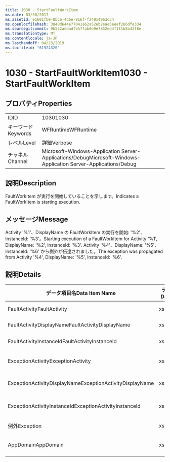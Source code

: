 ```yaml
---
title: 1030 - StartFaultWorkItem
ms.date: 03/30/2017
ms.assetid: e1601fb9-0bc6-4dbe-816f-f24914063d34
ms.openlocfilehash: 3848d644e77041a62a52eb2eae5eeef286dfe334
ms.sourcegitcommit: 9b552addadfb57fab0b9e7852ed4f1f1b8a42f8e
ms.translationtype: MT
ms.contentlocale: ja-JP
ms.lasthandoff: 04/23/2019
ms.locfileid: "61924320"
---
```

# <a name="1030---startfaultworkitem"></a><span data-ttu-id="0ca1f-102">1030 - StartFaultWorkItem</span><span class="sxs-lookup"><span data-stu-id="0ca1f-102">1030 - StartFaultWorkItem</span></span>
## <a name="properties"></a><span data-ttu-id="0ca1f-103">プロパティ</span><span class="sxs-lookup"><span data-stu-id="0ca1f-103">Properties</span></span>  
  
|||  
|-|-|  
|<span data-ttu-id="0ca1f-104">ID</span><span class="sxs-lookup"><span data-stu-id="0ca1f-104">ID</span></span>|<span data-ttu-id="0ca1f-105">1030</span><span class="sxs-lookup"><span data-stu-id="0ca1f-105">1030</span></span>|  
|<span data-ttu-id="0ca1f-106">キーワード</span><span class="sxs-lookup"><span data-stu-id="0ca1f-106">Keywords</span></span>|<span data-ttu-id="0ca1f-107">WFRuntime</span><span class="sxs-lookup"><span data-stu-id="0ca1f-107">WFRuntime</span></span>|  
|<span data-ttu-id="0ca1f-108">レベル</span><span class="sxs-lookup"><span data-stu-id="0ca1f-108">Level</span></span>|<span data-ttu-id="0ca1f-109">詳細</span><span class="sxs-lookup"><span data-stu-id="0ca1f-109">Verbose</span></span>|  
|<span data-ttu-id="0ca1f-110">チャネル</span><span class="sxs-lookup"><span data-stu-id="0ca1f-110">Channel</span></span>|<span data-ttu-id="0ca1f-111">Microsoft-Windows-Application Server-Applications/Debug</span><span class="sxs-lookup"><span data-stu-id="0ca1f-111">Microsoft-Windows-Application Server-Applications/Debug</span></span>|  
  
## <a name="description"></a><span data-ttu-id="0ca1f-112">説明</span><span class="sxs-lookup"><span data-stu-id="0ca1f-112">Description</span></span>  
 <span data-ttu-id="0ca1f-113">FaultWorkItem が実行を開始していることを示します。</span><span class="sxs-lookup"><span data-stu-id="0ca1f-113">Indicates a FaultWorkItem is starting execution.</span></span>  
  
## <a name="message"></a><span data-ttu-id="0ca1f-114">メッセージ</span><span class="sxs-lookup"><span data-stu-id="0ca1f-114">Message</span></span>  
 <span data-ttu-id="0ca1f-115">Activity '%1'、DisplayName の FaultWorkItem の実行を開始: '%2'、InstanceId: '%3'。</span><span class="sxs-lookup"><span data-stu-id="0ca1f-115">Starting execution of a FaultWorkItem for Activity '%1', DisplayName: '%2', InstanceId: '%3'.</span></span>  <span data-ttu-id="0ca1f-116">Activity '%4'、DisplayName: '%5'、InstanceId: '%6' から例外が伝達されました。</span><span class="sxs-lookup"><span data-stu-id="0ca1f-116">The exception was propagated from Activity '%4', DisplayName: '%5', InstanceId: '%6'.</span></span>  
  
## <a name="details"></a><span data-ttu-id="0ca1f-117">説明</span><span class="sxs-lookup"><span data-stu-id="0ca1f-117">Details</span></span>  
  
|<span data-ttu-id="0ca1f-118">データ項目名</span><span class="sxs-lookup"><span data-stu-id="0ca1f-118">Data Item Name</span></span>|<span data-ttu-id="0ca1f-119">データ項目の型</span><span class="sxs-lookup"><span data-stu-id="0ca1f-119">Data Item Type</span></span>|<span data-ttu-id="0ca1f-120">説明</span><span class="sxs-lookup"><span data-stu-id="0ca1f-120">Description</span></span>|  
|--------------------|--------------------|-----------------|  
|<span data-ttu-id="0ca1f-121">FaultActivity</span><span class="sxs-lookup"><span data-stu-id="0ca1f-121">FaultActivity</span></span>|<span data-ttu-id="0ca1f-122">xs:string</span><span class="sxs-lookup"><span data-stu-id="0ca1f-122">xs:string</span></span>|<span data-ttu-id="0ca1f-123">エラーとなったアクティビティの型名。</span><span class="sxs-lookup"><span data-stu-id="0ca1f-123">The type name of the fault activity.</span></span>|  
|<span data-ttu-id="0ca1f-124">FaultActivityDisplayName</span><span class="sxs-lookup"><span data-stu-id="0ca1f-124">FaultActivityDisplayName</span></span>|<span data-ttu-id="0ca1f-125">xs:string</span><span class="sxs-lookup"><span data-stu-id="0ca1f-125">xs:string</span></span>|<span data-ttu-id="0ca1f-126">エラーとなったアクティビティの表示名。</span><span class="sxs-lookup"><span data-stu-id="0ca1f-126">The display name of the fault activity.</span></span>|  
|<span data-ttu-id="0ca1f-127">FaultActivityInstanceId</span><span class="sxs-lookup"><span data-stu-id="0ca1f-127">FaultActivityInstanceId</span></span>|<span data-ttu-id="0ca1f-128">xs:string</span><span class="sxs-lookup"><span data-stu-id="0ca1f-128">xs:string</span></span>|<span data-ttu-id="0ca1f-129">エラーとなったアクティビティのインスタンス ID。</span><span class="sxs-lookup"><span data-stu-id="0ca1f-129">The instance id of the fault activity.</span></span>|  
|<span data-ttu-id="0ca1f-130">ExceptionActivity</span><span class="sxs-lookup"><span data-stu-id="0ca1f-130">ExceptionActivity</span></span>|<span data-ttu-id="0ca1f-131">xs:string</span><span class="sxs-lookup"><span data-stu-id="0ca1f-131">xs:string</span></span>|<span data-ttu-id="0ca1f-132">例外をスローしたアクティビティの型名。</span><span class="sxs-lookup"><span data-stu-id="0ca1f-132">The type name of the activity that threw the exception.</span></span>|  
|<span data-ttu-id="0ca1f-133">ExceptionActivityDisplayName</span><span class="sxs-lookup"><span data-stu-id="0ca1f-133">ExceptionActivityDisplayName</span></span>|<span data-ttu-id="0ca1f-134">xs:string</span><span class="sxs-lookup"><span data-stu-id="0ca1f-134">xs:string</span></span>|<span data-ttu-id="0ca1f-135">例外をスローしたアクティビティの表示名。</span><span class="sxs-lookup"><span data-stu-id="0ca1f-135">The display name of the activity that threw the exception.</span></span>|  
|<span data-ttu-id="0ca1f-136">ExceptionActivityInstanceId</span><span class="sxs-lookup"><span data-stu-id="0ca1f-136">ExceptionActivityInstanceId</span></span>|<span data-ttu-id="0ca1f-137">xs:string</span><span class="sxs-lookup"><span data-stu-id="0ca1f-137">xs:string</span></span>|<span data-ttu-id="0ca1f-138">例外をスローしたアクティビティのインスタンス ID。</span><span class="sxs-lookup"><span data-stu-id="0ca1f-138">The instance id of the activity that threw the exception.</span></span>|  
|<span data-ttu-id="0ca1f-139">例外</span><span class="sxs-lookup"><span data-stu-id="0ca1f-139">Exception</span></span>|<span data-ttu-id="0ca1f-140">xs:string</span><span class="sxs-lookup"><span data-stu-id="0ca1f-140">xs:string</span></span>|<span data-ttu-id="0ca1f-141">例外の詳細</span><span class="sxs-lookup"><span data-stu-id="0ca1f-141">The exception details for the exception</span></span>|  
|<span data-ttu-id="0ca1f-142">AppDomain</span><span class="sxs-lookup"><span data-stu-id="0ca1f-142">AppDomain</span></span>|<span data-ttu-id="0ca1f-143">xs:string</span><span class="sxs-lookup"><span data-stu-id="0ca1f-143">xs:string</span></span>|<span data-ttu-id="0ca1f-144">AppDomain.CurrentDomain.FriendlyName で返される文字列。</span><span class="sxs-lookup"><span data-stu-id="0ca1f-144">The string returned by AppDomain.CurrentDomain.FriendlyName.</span></span>|
